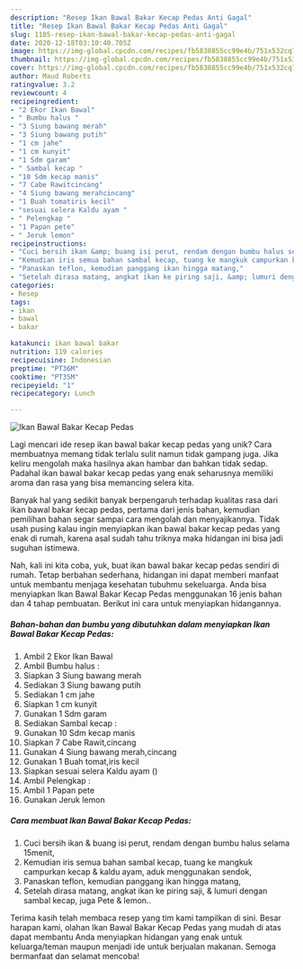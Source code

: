 ```yaml
---
description: "Resep Ikan Bawal Bakar Kecap Pedas Anti Gagal"
title: "Resep Ikan Bawal Bakar Kecap Pedas Anti Gagal"
slug: 1105-resep-ikan-bawal-bakar-kecap-pedas-anti-gagal
date: 2020-12-18T03:10:40.705Z
image: https://img-global.cpcdn.com/recipes/fb5838855cc99e4b/751x532cq70/ikan-bawal-bakar-kecap-pedas-foto-resep-utama.jpg
thumbnail: https://img-global.cpcdn.com/recipes/fb5838855cc99e4b/751x532cq70/ikan-bawal-bakar-kecap-pedas-foto-resep-utama.jpg
cover: https://img-global.cpcdn.com/recipes/fb5838855cc99e4b/751x532cq70/ikan-bawal-bakar-kecap-pedas-foto-resep-utama.jpg
author: Maud Roberts
ratingvalue: 3.2
reviewcount: 4
recipeingredient:
- "2 Ekor Ikan Bawal"
- " Bumbu halus "
- "3 Siung bawang merah"
- "3 Siung bawang putih"
- "1 cm jahe"
- "1 cm kunyit"
- "1 Sdm garam"
- " Sambal kecap "
- "10 Sdm kecap manis"
- "7 Cabe Rawitcincang"
- "4 Siung bawang merahcincang"
- "1 Buah tomatiris kecil"
- "sesuai selera Kaldu ayam "
- " Pelengkap "
- "1 Papan pete"
- " Jeruk lemon"
recipeinstructions:
- "Cuci bersih ikan &amp; buang isi perut, rendam dengan bumbu halus selama 15menit,"
- "Kemudian iris semua bahan sambal kecap, tuang ke mangkuk campurkan kecap &amp; kaldu ayam, aduk menggunakan sendok,"
- "Panaskan teflon, kemudian panggang ikan hingga matang,"
- "Setelah dirasa matang, angkat ikan ke piring saji, &amp; lumuri dengan sambal kecap, juga Pete &amp; lemon.."
categories:
- Resep
tags:
- ikan
- bawal
- bakar

katakunci: ikan bawal bakar 
nutrition: 119 calories
recipecuisine: Indonesian
preptime: "PT36M"
cooktime: "PT35M"
recipeyield: "1"
recipecategory: Lunch

---
```



![Ikan Bawal Bakar Kecap Pedas](https://img-global.cpcdn.com/recipes/fb5838855cc99e4b/751x532cq70/ikan-bawal-bakar-kecap-pedas-foto-resep-utama.jpg)

Lagi mencari ide resep ikan bawal bakar kecap pedas yang unik? Cara membuatnya memang tidak terlalu sulit namun tidak gampang juga. Jika keliru mengolah maka hasilnya akan hambar dan bahkan tidak sedap. Padahal ikan bawal bakar kecap pedas yang enak seharusnya memiliki aroma dan rasa yang bisa memancing selera kita.



Banyak hal yang sedikit banyak berpengaruh terhadap kualitas rasa dari ikan bawal bakar kecap pedas, pertama dari jenis bahan, kemudian pemilihan bahan segar sampai cara mengolah dan menyajikannya. Tidak usah pusing kalau ingin menyiapkan ikan bawal bakar kecap pedas yang enak di rumah, karena asal sudah tahu triknya maka hidangan ini bisa jadi suguhan istimewa.


Nah, kali ini kita coba, yuk, buat ikan bawal bakar kecap pedas sendiri di rumah. Tetap berbahan sederhana, hidangan ini dapat memberi manfaat untuk membantu menjaga kesehatan tubuhmu sekeluarga. Anda bisa menyiapkan Ikan Bawal Bakar Kecap Pedas menggunakan 16 jenis bahan dan 4 tahap pembuatan. Berikut ini cara untuk menyiapkan hidangannya.

<!--inarticleads1-->

##### Bahan-bahan dan bumbu yang dibutuhkan dalam menyiapkan Ikan Bawal Bakar Kecap Pedas:

1. Ambil 2 Ekor Ikan Bawal
1. Ambil  Bumbu halus :
1. Siapkan 3 Siung bawang merah
1. Sediakan 3 Siung bawang putih
1. Sediakan 1 cm jahe
1. Siapkan 1 cm kunyit
1. Gunakan 1 Sdm garam
1. Sediakan  Sambal kecap :
1. Gunakan 10 Sdm kecap manis
1. Siapkan 7 Cabe Rawit,cincang
1. Gunakan 4 Siung bawang merah,cincang
1. Gunakan 1 Buah tomat,iris kecil
1. Siapkan sesuai selera Kaldu ayam ()
1. Ambil  Pelengkap :
1. Ambil 1 Papan pete
1. Gunakan  Jeruk lemon




<!--inarticleads2-->

##### Cara membuat Ikan Bawal Bakar Kecap Pedas:

1. Cuci bersih ikan &amp; buang isi perut, rendam dengan bumbu halus selama 15menit,
1. Kemudian iris semua bahan sambal kecap, tuang ke mangkuk campurkan kecap &amp; kaldu ayam, aduk menggunakan sendok,
1. Panaskan teflon, kemudian panggang ikan hingga matang,
1. Setelah dirasa matang, angkat ikan ke piring saji, &amp; lumuri dengan sambal kecap, juga Pete &amp; lemon..




Terima kasih telah membaca resep yang tim kami tampilkan di sini. Besar harapan kami, olahan Ikan Bawal Bakar Kecap Pedas yang mudah di atas dapat membantu Anda menyiapkan hidangan yang enak untuk keluarga/teman maupun menjadi ide untuk berjualan makanan. Semoga bermanfaat dan selamat mencoba!
